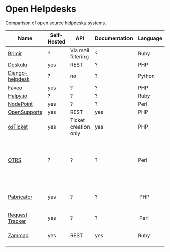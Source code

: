 # Open Helpdesks
Comparison of open source helpdesks systems.

Name | Self-Hosted | API | Documentation | Language | Hardware requirements | Activity | Comment
--- | --- | --- | --- | --- | --- | --- | --- 
[Brimir](https://github.com/ivaldi/brimir) | ? | Via mail filtering | ? | Ruby | ? | Active |
[Deskulu](https://github.com/taskulu/deskulu) | yes | REST | ? | PHP | ? | Inactive |
[Django-helpdesk](https://github.com/django-helpdesk/django-helpdesk) | ?  | no | ? | Python | ? | Active |
[Faveo](https://github.com/ladybirdweb/faveo-helpdesk) | yes | ? | ? | PHP | ? | Active |
[Helpy.io](https://github.com/helpyio/helpy) | ? | ? | ? | Ruby | ? | Active |
[NodePoint](https://github.com/dendory/nodepoint) | yes | ? | ? | Perl | ? | Inactive |
[OpenSupports](https://github.com/opensupports/opensupports) | yes | REST | yes | PHP | ? | Active |
[osTicket](https://github.com/osTicket/osTicket) | yes | Ticket creation only | yes | PHP | ? | Active |
[OTRS](https://github.com/OTRS/otrs) | ? | ? | ? | Perl | 3 GHz Xeon or comparable CPU, 8 GB RAM and a 256 GB hard drive | Active |
[Pabricator](https://github.com/phacility/phabricator/) | yes | ? | ? | PHP | "A Normal Computer" is strongly recommended | Active |
[Request Tracker](https://bestpractical.com/request-tracker) | yes | ? | ? | Perl | ? | Inactive |
[Zammad](https://github.com/zammad/zammad) | yes | REST | yes | Ruby | 1 CPU, 2 GB of RAM | Active | Official [API PHP Client](https://github.com/zammad/zammad-api-client-php)
